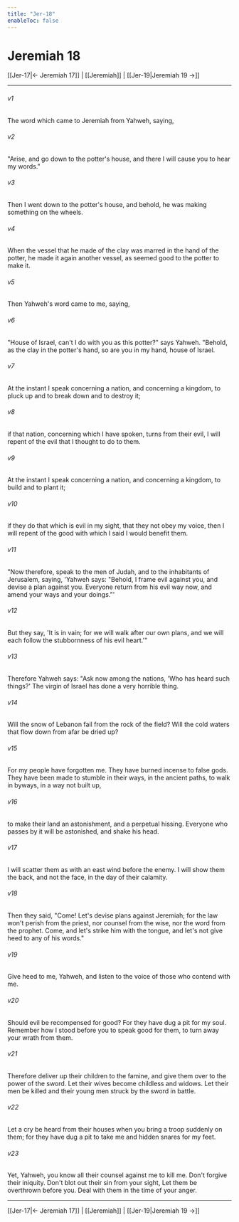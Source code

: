 ```yaml
---
title: "Jer-18"
enableToc: false
---
```

# Jeremiah 18

[[Jer-17|← Jeremiah 17]] | [[Jeremiah]] | [[Jer-19|Jeremiah 19 →]]
***



###### v1 
The word which came to Jeremiah from Yahweh, saying, 

###### v2 
"Arise, and go down to the potter's house, and there I will cause you to hear my words." 

###### v3 
Then I went down to the potter's house, and behold, he was making something on the wheels. 

###### v4 
When the vessel that he made of the clay was marred in the hand of the potter, he made it again another vessel, as seemed good to the potter to make it. 

###### v5 
Then Yahweh's word came to me, saying, 

###### v6 
"House of Israel, can't I do with you as this potter?" says Yahweh. "Behold, as the clay in the potter's hand, so are you in my hand, house of Israel. 

###### v7 
At the instant I speak concerning a nation, and concerning a kingdom, to pluck up and to break down and to destroy it; 

###### v8 
if that nation, concerning which I have spoken, turns from their evil, I will repent of the evil that I thought to do to them. 

###### v9 
At the instant I speak concerning a nation, and concerning a kingdom, to build and to plant it; 

###### v10 
if they do that which is evil in my sight, that they not obey my voice, then I will repent of the good with which I said I would benefit them. 

###### v11 
"Now therefore, speak to the men of Judah, and to the inhabitants of Jerusalem, saying, 'Yahweh says: "Behold, I frame evil against you, and devise a plan against you. Everyone return from his evil way now, and amend your ways and your doings."' 

###### v12 
But they say, 'It is in vain; for we will walk after our own plans, and we will each follow the stubbornness of his evil heart.'" 

###### v13 
Therefore Yahweh says: "Ask now among the nations, 'Who has heard such things?' The virgin of Israel has done a very horrible thing. 

###### v14 
Will the snow of Lebanon fail from the rock of the field? Will the cold waters that flow down from afar be dried up? 

###### v15 
For my people have forgotten me. They have burned incense to false gods. They have been made to stumble in their ways, in the ancient paths, to walk in byways, in a way not built up, 

###### v16 
to make their land an astonishment, and a perpetual hissing. Everyone who passes by it will be astonished, and shake his head. 

###### v17 
I will scatter them as with an east wind before the enemy. I will show them the back, and not the face, in the day of their calamity. 

###### v18 
Then they said, "Come! Let's devise plans against Jeremiah; for the law won't perish from the priest, nor counsel from the wise, nor the word from the prophet. Come, and let's strike him with the tongue, and let's not give heed to any of his words." 

###### v19 
Give heed to me, Yahweh, and listen to the voice of those who contend with me. 

###### v20 
Should evil be recompensed for good? For they have dug a pit for my soul. Remember how I stood before you to speak good for them, to turn away your wrath from them. 

###### v21 
Therefore deliver up their children to the famine, and give them over to the power of the sword. Let their wives become childless and widows. Let their men be killed and their young men struck by the sword in battle. 

###### v22 
Let a cry be heard from their houses when you bring a troop suddenly on them; for they have dug a pit to take me and hidden snares for my feet. 

###### v23 
Yet, Yahweh, you know all their counsel against me to kill me. Don't forgive their iniquity. Don't blot out their sin from your sight, Let them be overthrown before you. Deal with them in the time of your anger.

***
[[Jer-17|← Jeremiah 17]] | [[Jeremiah]] | [[Jer-19|Jeremiah 19 →]]
